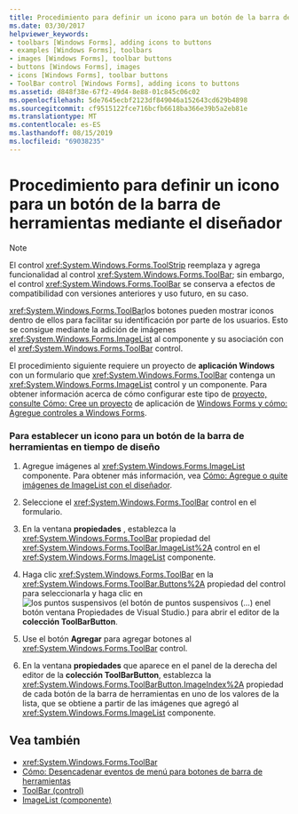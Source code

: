```yaml
---
title: Procedimiento para definir un icono para un botón de la barra de herramientas mediante el diseñador
ms.date: 03/30/2017
helpviewer_keywords:
- toolbars [Windows Forms], adding icons to buttons
- examples [Windows Forms], toolbars
- images [Windows Forms], toolbar buttons
- buttons [Windows Forms], images
- icons [Windows Forms], toolbar buttons
- ToolBar control [Windows Forms], adding icons to buttons
ms.assetid: d848f38e-67f2-49d4-8e88-01c845c06c02
ms.openlocfilehash: 5de7645ecbf2123df849046a152643cd629b4898
ms.sourcegitcommit: cf9515122fce716bcfb6618ba366e39b5a2eb81e
ms.translationtype: MT
ms.contentlocale: es-ES
ms.lasthandoff: 08/15/2019
ms.locfileid: "69038235"
---
```

# <a name="how-to-define-an-icon-for-a-toolbar-button-using-the-designer"></a>Procedimiento para definir un icono para un botón de la barra de herramientas mediante el diseñador

> [!NOTE]
> El control <xref:System.Windows.Forms.ToolStrip> reemplaza y agrega funcionalidad al control <xref:System.Windows.Forms.ToolBar>; sin embargo, el control <xref:System.Windows.Forms.ToolBar> se conserva a efectos de compatibilidad con versiones anteriores y uso futuro, en su caso.

<xref:System.Windows.Forms.ToolBar>los botones pueden mostrar iconos dentro de ellos para facilitar su identificación por parte de los usuarios. Esto se consigue mediante la adición de imágenes <xref:System.Windows.Forms.ImageList> al componente y su asociación con el <xref:System.Windows.Forms.ToolBar> control.

El procedimiento siguiente requiere un proyecto de **aplicación Windows** con un formulario que <xref:System.Windows.Forms.ToolBar> contenga un <xref:System.Windows.Forms.ImageList> control y un componente. Para obtener información acerca de cómo configurar este tipo de [proyecto, consulte Cómo: Cree un proyecto](/visualstudio/ide/step-1-create-a-windows-forms-application-project) de aplicación de [Windows Forms y cómo: Agregue controles a Windows Forms](how-to-add-controls-to-windows-forms.md).


### <a name="to-set-an-icon-for-a-toolbar-button-at-design-time"></a>Para establecer un icono para un botón de la barra de herramientas en tiempo de diseño

1. Agregue imágenes al <xref:System.Windows.Forms.ImageList> componente. Para obtener más información, vea [Cómo: Agregue o quite imágenes de ImageList con el diseñador](how-to-add-or-remove-imagelist-images-with-the-designer.md).

2. Seleccione el <xref:System.Windows.Forms.ToolBar> control en el formulario.

3. En la ventana **propiedades** , establezca la <xref:System.Windows.Forms.ToolBar> propiedad del <xref:System.Windows.Forms.ToolBar.ImageList%2A> control en el <xref:System.Windows.Forms.ImageList> componente.

4. Haga clic <xref:System.Windows.Forms.ToolBar> en la <xref:System.Windows.Forms.ToolBar.Buttons%2A> propiedad del control para seleccionarla y haga clic en![los puntos suspensivos (el botón de puntos suspensivos (...) en](./media/visual-studio-ellipsis-button.png)el botón ventana Propiedades de Visual Studio.) para abrir el editor de la **colección ToolBarButton**.

5. Use el botón **Agregar** para agregar botones al <xref:System.Windows.Forms.ToolBar> control.

6. En la ventana **propiedades** que aparece en el panel de la derecha del editor de la **colección ToolBarButton**, establezca la <xref:System.Windows.Forms.ToolBarButton.ImageIndex%2A> propiedad de cada botón de la barra de herramientas en uno de los valores de la lista, que se obtiene a partir de las imágenes que agregó al <xref:System.Windows.Forms.ImageList> componente.

## <a name="see-also"></a>Vea también

- <xref:System.Windows.Forms.ToolBar>
- [Cómo: Desencadenar eventos de menú para botones de barra de herramientas](how-to-trigger-menu-events-for-toolbar-buttons.md)
- [ToolBar (control)](toolbar-control-windows-forms.md)
- [ImageList (componente)](imagelist-component-windows-forms.md)
